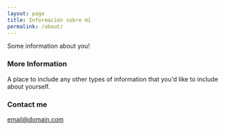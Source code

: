 ```yaml
---
layout: page
title: Información sobre mí
permalink: /about/
---
```


Some information about you!

### More Information

A place to include any other types of information that you'd like to include about yourself.

### Contact me

[email@domain.com](mailto:avitareyes28@gmail.com)
